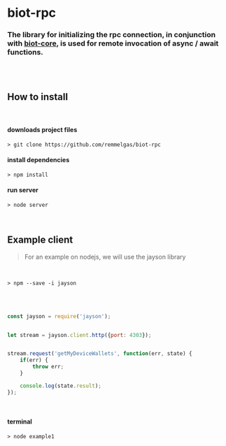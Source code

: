 # biot-rpc


### The library for initializing the rpc connection, in conjunction with [biot-core](https://github.com/BIoTws/biot-core), is used for remote invocation of async / await functions.
</br></br>

## How to install
</br>

#### downloads project files
```
> git clone https://github.com/remmelgas/biot-rpc
```

#### install dependencies
```
> npm install
```

#### run server
```
> node server
```
</br>


## Example client

> For an example on nodejs, we will use the jayson library

</br>

```
> npm --save -i jayson
```

</br></br>

```javascript
const jayson = require('jayson');


let stream = jayson.client.http({port: 4303});


stream.request('getMyDeviceWallets', function(err, state) {
    if(err) {
        throw err;
    }

    console.log(state.result);
});
```
</br>

#### terminal
```
> node example1
```